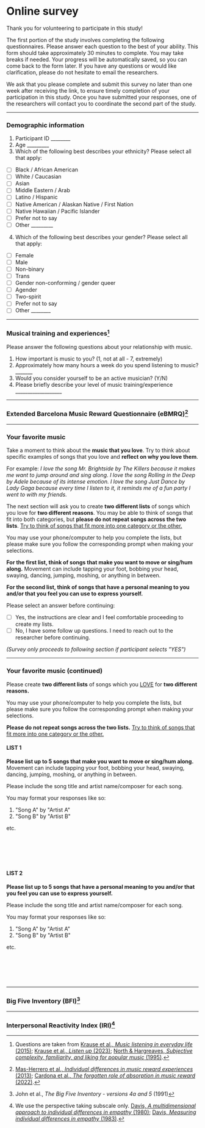 # Online survey #

Thank you for volunteering to participate in this study!

The first portion of the study involves completing the following questionnaires. Please answer each question to the best of your ability. This form should take approximately 30 minutes to complete. You may take breaks if needed. Your progress will be automatically saved, so you can come back to the form later. If you have any questions or would like clarification, please do not hesitate to email the researchers.

We ask that you please complete and submit this survey no later than one week after receiving the link, to ensure timely completion of your participation in this study. Once you have submitted your responses, one of the researchers will contact you to coordinate the second part of the study.

---

### Demographic information ###

1. Participant ID ________
2. Age _________
3. Which of the following best describes your ethnicity? Please select all that apply:
  - [ ] Black / African American
  - [ ] White / Caucasian
  - [ ] Asian
  - [ ] Middle Eastern / Arab
  - [ ] Latino / Hispanic
  - [ ] Native American / Alaskan Native / First Nation
  - [ ] Native Hawaiian / Pacific Islander
  - [ ] Prefer not to say
  - [ ] Other _________
4. Which of the following best describes your gender? Please select all that apply:
  - [ ] Female
  - [ ] Male
  - [ ] Non-binary
  - [ ] Trans
  - [ ] Gender non-conforming / gender queer
  - [ ] Agender
  - [ ] Two-spirit
  - [ ] Prefer not to say
  - [ ] Other ________

---

### Musical training and experiences[^1] ###

[^1]: Questions are taken from [Krause et al., *Music listening in everyday life* (2015)](https://doi.org/10.1177/0305735613496860); [Krause et al., *Listen up* (2023)](https://doi.org/10.1177/10298649231203628); [North & Hargreaves, *Subjective complexity, familiarity, and liking for popular music* (1995)](https://psycnet.apa.org/doi/10.1037/h0094090).

Please answer the following questions about your relationship with music.

1. How important is music to you? (1, not at all - 7, extremely)
2. Approximately how many hours a week do you spend listening to music? _______
3. Would you consider yourself to be an active musician? (Y/N)
4. Please briefly describe your level of music training/experience ___________________

---

### Extended Barcelona Music Reward Questionnaire (eBMRQ)[^2] ###

[^2]: [Mas-Herrero et al., *Individual differences in music reward experiences* (2013)](https://doi.org/10.1525/mp.2013.31.2.118); [Cardona et al., *The forgotten role of absorption in music reward* (2022)](https://doi.org/10.1111/nyas.14790).

---

### Your favorite music ###

Take a moment to think about the **music that you love**. Try to think about specific examples of songs that you love and **reflect on why you love them**.

For example: *I love the song Mr. Brightside by The Killers because it makes me want to jump around and sing along. I love the song Rolling in the Deep by Adele because of its intense emotion. I love the song Just Dance by Lady Gaga because every time I listen to it, it reminds me of a fun party I went to with my friends.*

The next section will ask you to create **two different lists** of songs which you love for **two different reasons**. You may be able to think of songs that fit into both categories, but **please do not repeat songs across the two lists**. <u>Try to think of songs that fit more into one category or the other.</u>

You may use your phone/computer to help you complete the lists, but please make sure you follow the corresponding prompt when making your selections.

**For the first list, think of songs that make you want to move or sing/hum along.** Movement can include tapping your foot, bobbing your head, swaying, dancing, jumping, moshing, or anything in between.

**For the second list, think of songs that have a personal meaning to you and/or that you feel you can use to express yourself.**

Please select an answer before continuing:
- [ ] Yes, the instructions are clear and I feel comfortable proceeding to create my lists.
- [ ] No, I have some follow up questions. I need to reach out to the researcher before continuing.

*(Survey only proceeds to following section if participant selects "YES")*

---

### Your favorite music (continued) ###

Please create **two different lists** of songs which you <u>LOVE</u> for **two different reasons.**

You may use your phone/computer to help you complete the lists, but please make sure you follow the corresponding prompt when making your selections.

**Please do not repeat songs across the two lists.** <u>Try to think of songs that fit more into one category or the other.</u>

#### LIST 1 ####

**Please list up to 5 songs that make you want to move or sing/hum along.** Movement can include tapping your foot, bobbing your head, swaying, dancing, jumping, moshing, or anything in between.

Please include the song title and artist name/composer for each song. 

You may format your responses like so:
1. "Song A" by "Artist A"
2. "Song B" by "Artist B"

etc.

<br/><br/>
<br/><br/>

#### LIST 2 ####

**Please list up to 5 songs that have a personal meaning to you and/or that you feel you can use to express yourself.**

Please include the song title and artist name/composer for each song. 

You may format your responses like so:
1. "Song A" by "Artist A"
2. "Song B" by "Artist B"

etc.

<br/><br/>
<br/><br/>

---

### Big Five Inventory (BFI)[^3] ###

[^3]: John et al., *The Big Five Inventory - versions 4a and 5* (1991)

---

### Interpersonal Reactivity Index (IRI)[^4] ###

[^4]: We use the perspective taking subscale only. [Davis, *A multidimensional approach to individual differences in empathy* (1980)](https://www.researchgate.net/publication/34891073_A_Multidimensional_Approach_to_Individual_Differences_in_Empathy); [Davis, *Measuring individual differences in empathy* (1983)](https://psycnet.apa.org/doi/10.1037/0022-3514.44.1.113).
